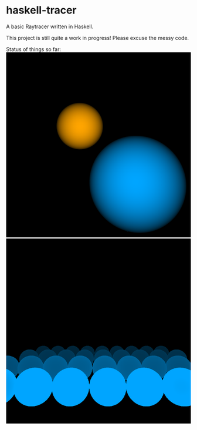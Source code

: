 haskell-tracer
==============

A basic Raytracer written in Haskell.

This project is still quite a work in progress! Please excuse the messy code.

Status of things so far:
![Shading screenshot](img/shading1.png)
![Row of spheres](img/rows.png)
